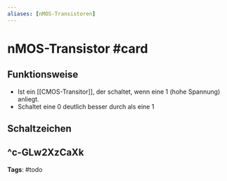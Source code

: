 ```yaml
---
aliases: [nMOS-Transistoren]
---
```


# nMOS-Transistor #card
## Funktionsweise
- Ist ein [[CMOS-Transitor]], der schaltet, wenn eine 1 (hohe Spannung) anliegt. 
- Schaltet eine 0 deutlich besser durch als eine 1
## Schaltzeichen
^c-GLw2XzCaXk
---
**Tags**: #todo 